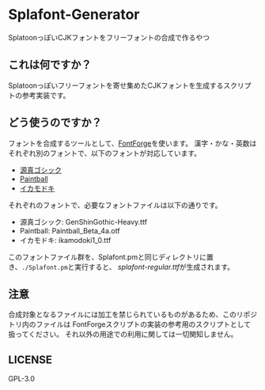 # Splafont-Generator
SplatoonっぽいCJKフォントをフリーフォントの合成で作るやつ

## これは何ですか？
Splatoonっぽいフリーフォントを寄せ集めたCJKフォントを生成するスクリプトの参考実装です。

## どう使うのですか？
フォントを合成するツールとして、[FontForge](https://github.com/fontforge/fontforge)を使います。
漢字・かな・英数はそれぞれ別のフォントで、以下のフォントが対応しています。

- [源真ゴシック](http://jikasei.me/font/genshin/)
- [Paintball](http://fizzystack.web.fc2.com/paintball-ja.html)
- [イカモドキ](http://aramugi.com/?page_id=807)

それぞれのフォントで、必要なフォントファイルは以下の通りです。

- 源真ゴシック: GenShinGothic-Heavy.ttf
- Paintball:    Paintball_Beta_4a.otf
- イカモドキ:   ikamodoki1_0.ttf

このフォントファイル群を、Splafont.pmと同じディレクトリに置き、`./Splafont.pm`と実行すると、
*splafont-regular.ttf*が生成されます。

## 注意
合成対象となるファイルには加工を禁じられているものがあるため、このリポジトリ内のファイルは
FontForgeスクリプトの実装の参考用のスクリプトとして扱ってください。
それ以外の用途での利用に関しては一切関知しません。

## LICENSE
GPL-3.0

